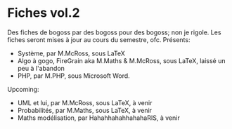 Fiches vol.2
=================

Des fiches de bogoss par des bogoss pour des bogoss; non je rigole.
Les fiches seront mises à jour au cours du semestre, ofc.
Présents:
- Système, par M.McRoss, sous LaTeX
- Algo à gogo, FireGrain aka M.Maths & M.McRoss, sous LaTeX, laissé un peu à l'abandon
- PHP, par M.PHP, sous Microsoft Word.


Upcoming:
- UML et lui, par M.McRoss, sous LaTeX, à venir
- Probabilités, par M.Maths, sous LaTeX, à venir
- Maths modélisation, par HahahhahahhahahaRIS, à venir
